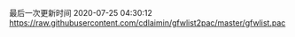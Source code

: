 最后一次更新时间 2020-07-25 04:30:12
https://raw.githubusercontent.com/cdlaimin/gfwlist2pac/master/gfwlist.pac

